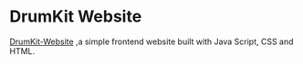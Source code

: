 # DrumKit Website
[DrumKit-Website](https://palakyadav1807.github.io/DrumKit-Website--Bajaao/) ,a simple frontend website built with Java Script, CSS and HTML.
